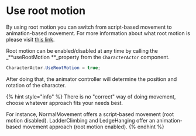 # Use root motion

By using root motion you can switch from script-based movement to animation-based movement. For more information about what root motion is please visit [this link](https://docs.unrealengine.com/en-US/AnimatingObjects/SkeletalMeshAnimation/RootMotion/index.html).

Root motion can be enabled/disabled at any time by calling the _**useRootMotion **_property from the `CharacterActor` component.

```csharp
CharacterActor.UseRootMotion = true;
```

After doing that, the animator controller will determine the position and rotation of the character. 

{% hint style="info" %}
There is no "correct" way of doing movement, choose whatever approach fits your needs best.

For instance, NormalMovement offers a script-based movement (root motion disabled). LadderClimbing and LedgeHanging offer an animation-based movement approach (root motion enabled).
{% endhint %}
